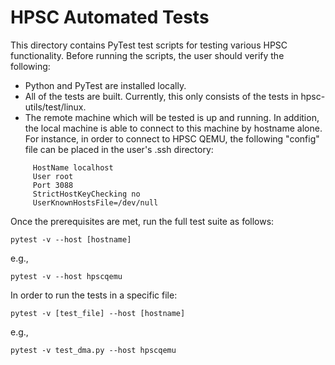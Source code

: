 HPSC Automated Tests
====================

This directory contains PyTest test scripts for testing various HPSC
functionality.  Before running the scripts, the user should verify the
following:
* Python and PyTest are installed locally.
* All of the tests are built.  Currently, this only consists of the tests
in hpsc-utils/test/linux.
* The remote machine which will be tested is up and running.  In addition,
the local machine is able to connect to this machine by hostname alone.
For instance, in order to connect to HPSC QEMU, the following "config" file
can be placed in the user's .ssh directory:

```Host hpscqemu
     HostName localhost
     User root
     Port 3088
     StrictHostKeyChecking no
     UserKnownHostsFile=/dev/null
```

Once the prerequisites are met, run the full test suite as follows:

    pytest -v --host [hostname]

e.g.,

    pytest -v --host hpscqemu

In order to run the tests in a specific file:

    pytest -v [test_file] --host [hostname]

e.g.,

    pytest -v test_dma.py --host hpscqemu
